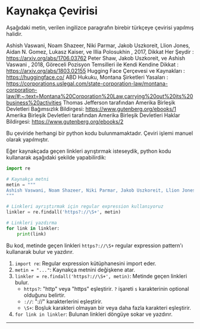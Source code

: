 # Kaynakça Çevirisi

Aşağıdaki metin, verilen ingilizce paragrafın birebir türkçeye çevirisi yapılmış halidir.

Ashish Vaswani, Noam Shazeer, Niki Parmar, Jakob Uszkoreit, Llion Jones, Aidan N. Gomez, Lukasz Kaiser, ve Illia Polosukhin , 2017, Dikkat Her Şeydir : https://arxiv.org/abs/1706.03762 
Peter Shaw, Jakob Uszkoreit, ve Ashish Vaswani , 2018, Göreceli Pozisyon Temsilleri ile Kendi Kendine Dikkat : https://arxiv.org/abs/1803.02155 
Hugging Face Çerçevesi ve Kaynakları : https://huggingface.co/ 
ABD Hukuku, Montana Şirketleri Yasaları : https://corporations.uslegal.com/state-corporation-law/montana-corporation-law/#:~:text=Montana%20Corporation%20Law,carrying%20out%20its%20business%20activities 
Thomas Jefferson tarafından Amerika Birleşik Devletleri Bağımsızlık Bildirgesi: https://www.gutenberg.org/ebooks/1 
Amerika Birleşik Devletleri tarafından Amerika Birleşik Devletleri Haklar Bildirgesi: https://www.gutenberg.org/ebooks/2

Bu çeviride herhangi bir python kodu bulunmamaktadır. Çeviri işlemi manuel olarak yapılmıştır.

Eğer kaynakçada geçen linkleri ayrıştırmak isteseydik, python kodu kullanarak aşağıdaki şekilde yapabilirdik:

```python
import re

# Kaynakça metni
metin = """
Ashish Vaswani, Noam Shazeer, Niki Parmar, Jakob Uszkoreit, Llion Jones, Aidan N. Gomez, Lukasz Kaiser, and Illia Polosukhin , 2017, Attention Is All You Need : https://arxiv.org/abs/1706.03762 Peter Shaw, Jakob Uszkoreit, and Ashish Vaswani , 2018, Self-Attention with Relative Position Representations : https://arxiv.org/abs/1803.02155 Hugging Face Framework and Resources : https://huggingface.co/ US Legal, Montana Corporate Laws : https://corporations.uslegal.com/state-corporation-law/montana-corporation-law/#:~:text=Montana%20Corporation%20Law,carrying%20out%20its%20business%20activities The Declaration of Independence of the United States of America by Thomas Jefferson: https://www.gutenberg.org/ebooks/1 The United States Bill of Rights by the United States: https://www.gutenberg.org/ebooks/2
"""

# Linkleri ayrıştırmak için regular expression kullanıyoruz
linkler = re.findall('https?://\S+', metin)

# Linkleri yazdırma
for link in linkler:
    print(link)
```

Bu kod, metinde geçen linkleri `https?://\S+` regular expression pattern'ı kullanarak bulur ve yazdırır.

1. `import re`: Regular expression kütüphanesini import eder.
2. `metin = "..."`: Kaynakça metnini değişkene atar.
3. `linkler = re.findall('https?://\S+', metin)`: Metinde geçen linkleri bulur.
   - `https?`: "http" veya "https" eşleştirir. `?` işareti `s` karakterinin optional olduğunu belirtir.
   - `://`: "://" karakterlerini eşleştirir.
   - `\S+`: Boşluk karakteri olmayan bir veya daha fazla karakteri eşleştirir.
4. `for link in linkler`: Bulunan linkleri döngüye sokar ve yazdırır.

---

